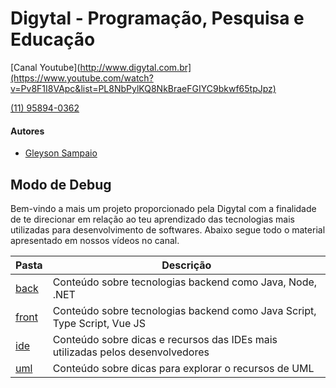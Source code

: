 
# Digytal - Programação, Pesquisa e Educação
[Canal Youtube](http://www.digytal.com.br](https://www.youtube.com/watch?v=Pv8F1I8VApc&list=PL8NbPylKQ8NkBraeFGIYC9bkwf65tpJpz)

[(11) 95894-0362](https://api.whatsapp.com/send?phone=5511958940362)


#### Autores
- [Gleyson Sampaio](https://github.com/glysns)

## Modo de Debug

Bem-vindo a mais um projeto proporcionado pela Digytal com a finalidade de te direcionar em relação ao teu aprendizado das tecnologias mais utilizadas para desenvolvimento de softwares.
Abaixo segue todo o material apresentado em nossos vídeos no canal.

|Pasta|Descrição|
|----------|---------|
|[back](https://github.com/glysns/modo-de-debug/tree/main/back) | Conteúdo sobre tecnologias backend como Java, Node, .NET | Está pasta contém exemplo de códigos e outros conteúdos relacionados ao perfil Back-end |
|[front](https://github.com/glysns/modo-de-debug/tree/main/front)|Conteúdo sobre tecnologias backend como Java Script, Type Script, Vue JS |Está pasta contém exemplo de códigos e outros conteúdos relacionados ao perfil Front-end|
|[ide](https://github.com/glysns/modo-de-debug/tree/main/ide)|Conteúdo sobre dicas e recursos das IDEs mais utilizadas pelos desenvolvedores |Está pasta contém exemplo que exploram os recursos das IDEs|
|[uml](https://github.com/glysns/modo-de-debug/tree/main/uml)|Conteúdo sobre dicas para explorar o recursos de UML |Está pasta contém exemplos reais para exercitar lógica de programação e conceitos da orientação a objetos através da UML|

